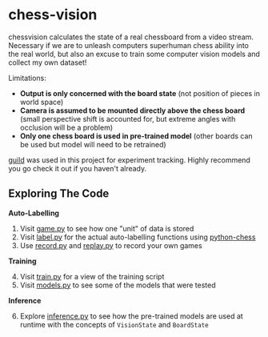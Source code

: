 # chess-vision

chessvision calculates the state of a real chessboard from a video stream.
Necessary if we are to unleash computers superhuman chess ability into the real world,
but also an excuse to train some computer vision models and collect my own dataset!

Limitations:

 - **Output is only concerned with the board state** (not position of pieces in world space)
 - **Camera is assumed to be mounted directly above the chess board** (small perspective shift is accounted for, but extreme angles with occlusion will be a problem)
 - **Only one chess board is used in pre-trained model** (other boards can be used but model will need to be retrained)


[guild](https://guild.ai/) was used in this project for experiment tracking.  Highly recommend you go check it out if you haven't already.


## Exploring The Code

**Auto-Labelling**

1. Visit [game.py](chessvision/game.py) to see how one "unit" of data is stored
2. Visit [label.py](chessvision/label.py) for the actual auto-labelling functions using [python-chess](https://github.com/niklasf/python-chess)
3. Use [record.py](chessvision/record.py) and [replay.py](chessvision/replay.py) to record your own games

**Training**

4. Visit [train.py](chessvision/train.py) for a view of the training script
5. Visit [models.py](chessvision/train.py) to see some of the models that were tested

**Inference**

6. Explore [inference.py](chessvision/inference.py) to see how the pre-trained models are used at runtime with the concepts of `VisionState` and `BoardState`
